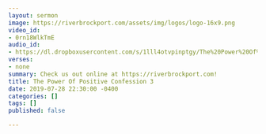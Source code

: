 ```yaml
---
layout: sermon
image: https://riverbrockport.com/assets/img/logos/logo-16x9.png
video_id:
- 0rn18WlkTmE
audio_id:
- https://dl.dropboxusercontent.com/s/1lll4otvpinptgy/The%20Power%20Of%20Positive%20Confession%203.mp3?dl=0
verses:
- none
summary: Check us out online at https://riverbrockport.com!
title: The Power Of Positive Confession 3
date: 2019-07-28 22:30:00 -0400
categories: []
tags: []
published: false

---
```

